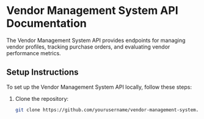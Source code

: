 # Vendor Management System API Documentation

The Vendor Management System API provides endpoints for managing vendor profiles, tracking purchase orders, and evaluating vendor performance metrics.

## Setup Instructions

To set up the Vendor Management System API locally, follow these steps:

1. Clone the repository:
   ```bash
   git clone https://github.com/yourusername/vendor-management-system.git
